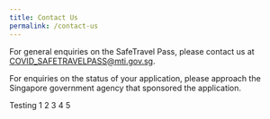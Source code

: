 ```yaml
---
title: Contact Us
permalink: /contact-us
---
```


For general enquiries on the SafeTravel Pass, please contact us at <COVID_SAFETRAVELPASS@mti.gov.sg>.

For enquiries on the status of your application, please approach the Singapore government agency that sponsored the application.

Testing 1 2 3 4 5
